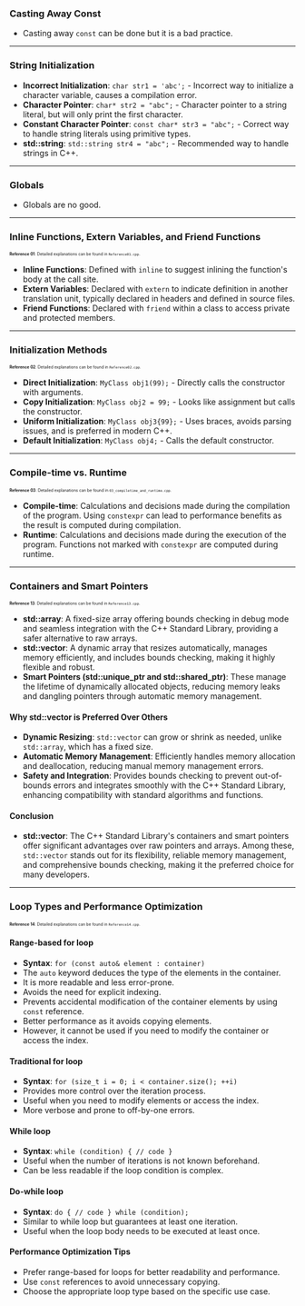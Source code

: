 ### Casting Away Const
- Casting away `const` can be done but it is a bad practice.

---

### String Initialization
- **Incorrect Initialization**: `char str1 = 'abc';` - Incorrect way to initialize a character variable, causes a compilation error.
- **Character Pointer**: `char* str2 = "abc";` - Character pointer to a string literal, but will only print the first character.
- **Constant Character Pointer**: `const char* str3 = "abc";` - Correct way to handle string literals using primitive types.
- **std::string**: `std::string str4 = "abc";` - Recommended way to handle strings in C++.

---

### Globals
- Globals are no good.

---

### Inline Functions, Extern Variables, and Friend Functions
<span style="font-size: 50%;">**Reference 01**: Detailed explanations can be found in `Reference01.cpp`.</span>
- **Inline Functions**: Defined with `inline` to suggest inlining the function's body at the call site.
- **Extern Variables**: Declared with `extern` to indicate definition in another translation unit, typically declared in headers and defined in source files.
- **Friend Functions**: Declared with `friend` within a class to access private and protected members.

---

### Initialization Methods
<span style="font-size: 50%;">**Reference 02**: Detailed explanations can be found in `Reference02.cpp`.</span>
- **Direct Initialization**: `MyClass obj1(99);` - Directly calls the constructor with arguments.
- **Copy Initialization**: `MyClass obj2 = 99;` - Looks like assignment but calls the constructor.
- **Uniform Initialization**: `MyClass obj3{99};` - Uses braces, avoids parsing issues, and is preferred in modern C++.
- **Default Initialization**: `MyClass obj4;` - Calls the default constructor.

---

### Compile-time vs. Runtime
<span style="font-size: 50%;">**Reference 03**: Detailed explanations can be found in `03_compiletime_and_runtime.cpp`.</span>
- **Compile-time**: Calculations and decisions made during the compilation of the program. Using `constexpr` can lead to performance benefits as the result is computed during compilation.
- **Runtime**: Calculations and decisions made during the execution of the program. Functions not marked with `constexpr` are computed during runtime.

---

### Containers and Smart Pointers
<span style="font-size: 50%;">**Reference 13**: Detailed explanations can be found in `Reference13.cpp`.</span>
- **std::array**: A fixed-size array offering bounds checking in debug mode and seamless integration with the C++ Standard Library, providing a safer alternative to raw arrays.
- **std::vector**: A dynamic array that resizes automatically, manages memory efficiently, and includes bounds checking, making it highly flexible and robust.
- **Smart Pointers (std::unique_ptr and std::shared_ptr)**: These manage the lifetime of dynamically allocated objects, reducing memory leaks and dangling pointers through automatic memory management.

#### Why std::vector is Preferred Over Others
- **Dynamic Resizing**: `std::vector` can grow or shrink as needed, unlike `std::array`, which has a fixed size.
- **Automatic Memory Management**: Efficiently handles memory allocation and deallocation, reducing manual memory management errors.
- **Safety and Integration**: Provides bounds checking to prevent out-of-bounds errors and integrates smoothly with the C++ Standard Library, enhancing compatibility with standard algorithms and functions.

#### Conclusion
- **std::vector**: The C++ Standard Library's containers and smart pointers offer significant advantages over raw pointers and arrays. Among these, `std::vector` stands out for its flexibility, reliable memory management, and comprehensive bounds checking, making it the preferred choice for many developers.

---

### Loop Types and Performance Optimization
<span style="font-size: 50%;">**Reference 14**: Detailed explanations can be found in `Reference14.cpp`.</span>

#### **Range-based for loop**
- **Syntax**: `for (const auto& element : container)`
- The `auto` keyword deduces the type of the elements in the container.
- It is more readable and less error-prone.
- Avoids the need for explicit indexing.
- Prevents accidental modification of the container elements by using `const` reference.
- Better performance as it avoids copying elements.
- However, it cannot be used if you need to modify the container or access the index.

#### **Traditional for loop**
- **Syntax**: `for (size_t i = 0; i < container.size(); ++i)`
- Provides more control over the iteration process.
- Useful when you need to modify elements or access the index.
- More verbose and prone to off-by-one errors.

#### **While loop**
- **Syntax**: `while (condition) { // code }`
- Useful when the number of iterations is not known beforehand.
- Can be less readable if the loop condition is complex.

#### **Do-while loop**
- **Syntax**: `do { // code } while (condition);`
- Similar to while loop but guarantees at least one iteration.
- Useful when the loop body needs to be executed at least once.

#### **Performance Optimization Tips**
- Prefer range-based for loops for better readability and performance.
- Use `const` references to avoid unnecessary copying.
- Choose the appropriate loop type based on the specific use case.